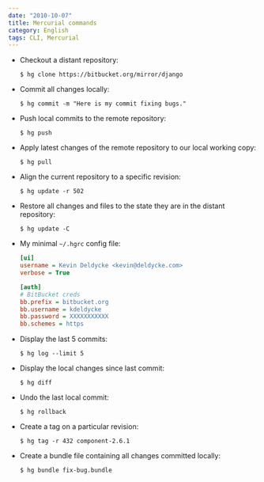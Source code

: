 ```yaml
---
date: "2010-10-07"
title: Mercurial commands
category: English
tags: CLI, Mercurial
---
```


- Checkout a distant repository:

  ```shell-session
  $ hg clone https://bitbucket.org/mirror/django
  ```

- Commit all changes locally:

  ```shell-session
  $ hg commit -m "Here is my commit fixing bugs."
  ```

- Push local commits to the remote repository:

  ```shell-session
  $ hg push
  ```

- Apply latest changes of the remote repository to our local working copy:

  ```shell-session
  $ hg pull
  ```

- Align the current repository to a specific revision:

  ```shell-session
  $ hg update -r 502
  ```

- Restore all changes and files to the state they are in the distant repository:

  ```shell-session
  $ hg update -C
  ```

- My minimal `~/.hgrc` config file:

  ```ini
  [ui]
  username = Kevin Deldycke <kevin@deldycke.com>
  verbose = True

  [auth]
  # BitBucket creds
  bb.prefix = bitbucket.org
  bb.username = kdeldycke
  bb.password = XXXXXXXXXXX
  bb.schemes = https
  ```

- Display the last 5 commits:

  ```shell-session
  $ hg log --limit 5
  ```

- Display the local changes since last commit:

  ```shell-session
  $ hg diff
  ```

- Undo the last local commit:

  ```shell-session
  $ hg rollback
  ```

- Create a tag on a particular revision:

  ```shell-session
  $ hg tag -r 432 component-2.6.1
  ```

- Create a bundle file containing all changes committed locally:

  ```shell-session
  $ hg bundle fix-bug.bundle
  ```
